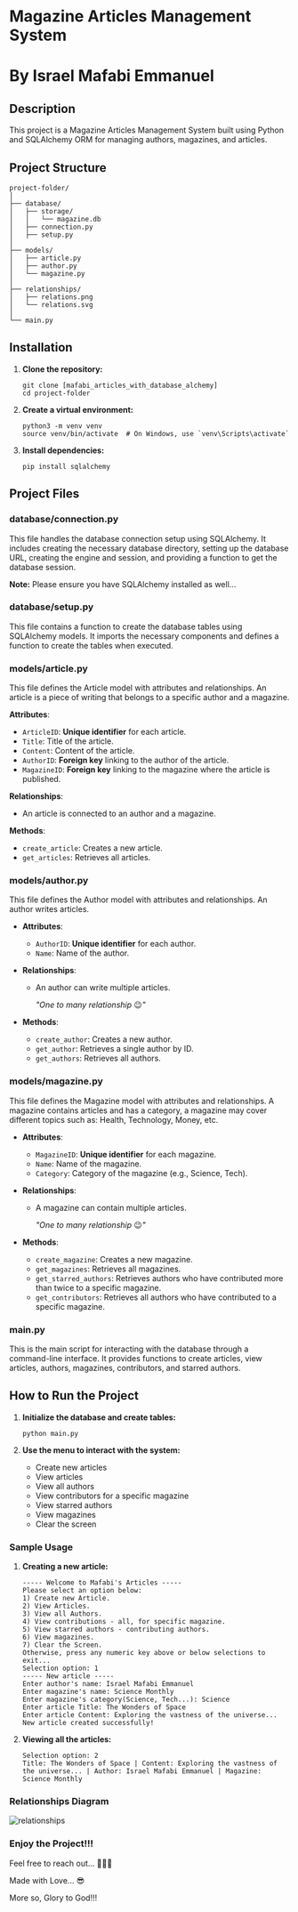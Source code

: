 # Magazine Articles Management System

# By Israel Mafabi Emmanuel

## Description

This project is a Magazine Articles Management System built using Python and SQLAlchemy ORM for managing authors, magazines, and articles.

## Project Structure

```shell
project-folder/
│
├── database/
│   ├── storage/
│   │   └── magazine.db
│   ├── connection.py
│   ├── setup.py
│
├── models/
│   ├── article.py
│   ├── author.py
│   └── magazine.py
│
├── relationships/
│   ├── relations.png
│   └── relations.svg
│
└── main.py
```

## Installation

1. **Clone the repository:**

   ```shell
   git clone [mafabi_articles_with_database_alchemy]
   cd project-folder
   ```

2. **Create a virtual environment:**

   ```shell
   python3 -m venv venv
   source venv/bin/activate  # On Windows, use `venv\Scripts\activate`
   ```

3. **Install dependencies:**

   ```shell
   pip install sqlalchemy
   ```

## Project Files

### database/connection.py

This file handles the database connection setup using SQLAlchemy. It includes creating the necessary database directory, setting up the database URL, creating the engine and session, and providing a function to get the database session.

**Note:** Please ensure you have SQLAlchemy installed as well...

### database/setup.py

This file contains a function to create the database tables using SQLAlchemy models. It imports the necessary components and defines a function to create the tables when executed.

### models/article.py

This file defines the Article model with attributes and relationships. An article is a piece of writing that belongs to a specific author and a magazine.

**Attributes**:

- `ArticleID`: **Unique identifier** for each article.
- `Title`: Title of the article.
- `Content`: Content of the article.
- `AuthorID`: **Foreign key** linking to the author of the article.
- `MagazineID`: **Foreign key** linking to the magazine where the article is published.

**Relationships**:

- An article is connected to an author and a magazine.

**Methods**:

- `create_article`: Creates a new article.
- `get_articles`: Retrieves all articles.

### models/author.py

This file defines the Author model with attributes and relationships. An author writes articles.

- **Attributes**:

  - `AuthorID`: **Unique identifier** for each author.
  - `Name`: Name of the author.

- **Relationships**:

  - An author can write multiple articles.

    *"One to many relationship* 😉*"*

- **Methods**:

  - `create_author`: Creates a new author.
  - `get_author`: Retrieves a single author by ID.
  - `get_authors`: Retrieves all authors.

### models/magazine.py

This file defines the Magazine model with attributes and relationships. A magazine contains articles and has a category, a magazine may cover different topics such as: Health, Technology, Money, etc.

- **Attributes**:

  - `MagazineID`: **Unique identifier** for each magazine.
  - `Name`: Name of the magazine.
  - `Category`: Category of the magazine (e.g., Science, Tech).

- **Relationships**:

  - A magazine can contain multiple articles.

    *"One to many relationship* 😉*"*

- **Methods**:

  - `create_magazine`: Creates a new magazine.
  - `get_magazines`: Retrieves all magazines.
  - `get_starred_authors`: Retrieves authors who have contributed more than twice to a specific magazine.
  - `get_contributors`: Retrieves all authors who have contributed to a specific magazine.

### main.py

This is the main script for interacting with the database through a command-line interface. It provides functions to create articles, view articles, authors, magazines, contributors, and starred authors.

## How to Run the Project

1. **Initialize the database and create tables:**

   ```shell
   python main.py
   ```

2. **Use the menu to interact with the system:**

   - Create new articles
   - View articles
   - View all authors
   - View contributors for a specific magazine
   - View starred authors
   - View magazines
   - Clear the screen

### Sample Usage

1. **Creating a new article:**

   ```shell
   ----- Welcome to Mafabi's Articles -----
   Please select an option below:
   1) Create new Article.
   2) View Articles.
   3) View all Authors.
   4) View contributions - all, for specific magazine.
   5) View starred authors - contributing authors.
   6) View magazines.
   7) Clear the Screen.
   Otherwise, press any numeric key above or below selections to exit...
   Selection option: 1
   ----- New article -----
   Enter author's name: Israel Mafabi Emmanuel
   Enter magazine's name: Science Monthly
   Enter magazine's category(Science, Tech...): Science
   Enter article Title: The Wonders of Space
   Enter article Content: Exploring the vastness of the universe...
   New article created successfully!
   ```

2. **Viewing all the articles:**

   ```shell
   Selection option: 2
   Title: The Wonders of Space | Content: Exploring the vastness of the universe... | Author: Israel Mafabi Emmanuel | Magazine: Science Monthly
   ```

### **Relationships Diagram**

![relationships](relationships/relations.png)



### **Enjoy the Project!!!**

Feel free to reach out... 🤭😍😉

Made with Love... 😎

More so, Glory to God!!!